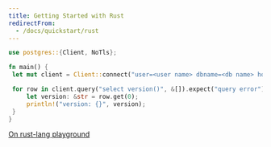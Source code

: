 ```yaml
---
title: Getting Started with Rust
redirectFrom:
  - /docs/quickstart/rust
---
```


```rust
use postgres::{Client, NoTls};

fn main() {
 let mut client = Client::connect("user=<user name> dbname=<db name> host=pg.neon.tech password=<password>", NoTls).expect("connection error");

 for row in client.query("select version()", &[]).expect("query error") {
     let version: &str = row.get(0);
     println!("version: {}", version);
 }
}
```

[On rust-lang playground](https://play.rust-lang.org/?version=stable&mode=debug&edition=2021&gist=0d9daa9cde3c74d2916c8f05b24707a3)
